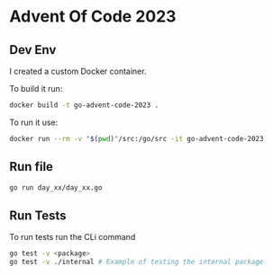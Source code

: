 # Advent Of Code 2023

## Dev Env

I created a custom Docker container. 

To build it run:

```sh
docker build -t go-advent-code-2023 .
```

To run it use:

```sh
docker run --rm -v "$(pwd)"/src:/go/src -it go-advent-code-2023
```

## Run file 

```sh
go run day_xx/day_xx.go
```

## Run Tests

To run tests run the CLi command

```sh
go test -v <package>
go test -v ./internal # Example of testing the internal package
```